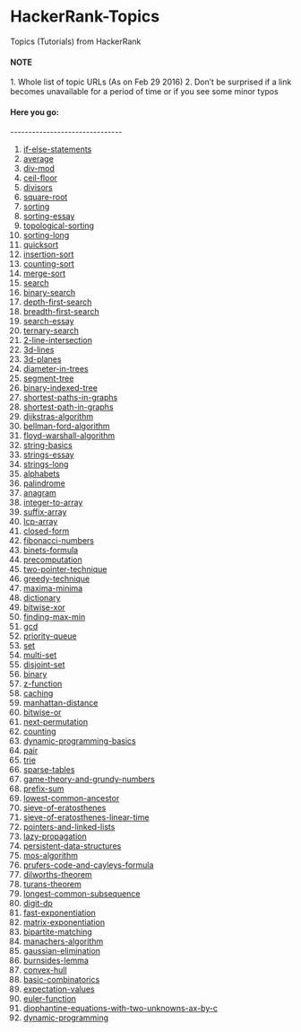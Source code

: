 # HackerRank-Topics

Topics (Tutorials) from HackerRank

<h4>NOTE</h4>
1. Whole list of topic URLs (As on Feb 29 2016)
2. Don’t be surprised if a link becomes unavailable for a period of time or if you see some minor typos

<h4>Here you go:</h4>
-------------------------------
<ol>
<li><a href="https://www.hackerrank.com/topics/if-else-statements">if-else-statements</a></li>
<li><a href="https://www.hackerrank.com/topics/average">average</a></li>
<li><a href="https://www.hackerrank.com/topics/div-mod">div-mod</a></li>
<li><a href="https://www.hackerrank.com/topics/ceil-floor">ceil-floor</a></li>
<li><a href="https://www.hackerrank.com/topics/divisors">divisors</a></li>

<li><a href="https://www.hackerrank.com/topics/square-root">square-root</a></li>

<li><a href="https://www.hackerrank.com/topics/sorting">sorting</a></li>
<li><a href="https://www.hackerrank.com/topics/sorting-essay">sorting-essay</a></li>
<li><a href="https://www.hackerrank.com/topics/topological-sorting">topological-sorting</a></li>
<li><a href="https://www.hackerrank.com/topics/sorting-long">sorting-long</a></li>
<li><a href="https://www.hackerrank.com/topics/quicksort">quicksort</a></li>
<li><a href="https://www.hackerrank.com/topics/insertion-sort">insertion-sort</a></li>
<li><a href="https://www.hackerrank.com/topics/counting-sort">counting-sort</a></li>
<li><a href="https://www.hackerrank.com/topics/merge-sort">merge-sort</a></li>

<li><a href="https://www.hackerrank.com/topics/search">search</a></li>
<li><a href="https://www.hackerrank.com/topics/binary-search">binary-search</a></li>
<li><a href="https://www.hackerrank.com/topics/depth-first-search">depth-first-search</a></li>
<li><a href="https://www.hackerrank.com/topics/breadth-first-search">breadth-first-search</a></li>
<li><a href="https://www.hackerrank.com/topics/search-essay">search-essay</a></li>
<li><a href="https://www.hackerrank.com/topics/ternary-search">ternary-search</a></li>


<li><a href="https://www.hackerrank.com/topics/2-line-intersection">2-line-intersection</a></li>
<li><a href="https://www.hackerrank.com/topics/3d-lines">3d-lines</a></li>
<li><a href="https://www.hackerrank.com/topics/3d-planes">3d-planes</a></li>

<li><a href="https://www.hackerrank.com/topics/diameter-in-trees">diameter-in-trees</a></li>
<li><a href="https://www.hackerrank.com/topics/segment-tree">segment-tree</a></li>
<li><a href="https://www.hackerrank.com/topics/binary-indexed-tree">binary-indexed-tree</a></li>

<li><a href="https://www.hackerrank.com/topics/shortest-paths-in-graphs">shortest-paths-in-graphs</a></li>
<li><a href="https://www.hackerrank.com/topics/shortest-path-in-graphs">shortest-path-in-graphs</a></li>
<li><a href="https://www.hackerrank.com/topics/dijkstras-algorithm">dijkstras-algorithm</a></li>
<li><a href="https://www.hackerrank.com/topics/bellman-ford-algorithm">bellman-ford-algorithm</a></li>
<li><a href="https://www.hackerrank.com/topics/floyd-warshall-algorithm">floyd-warshall-algorithm</a></li>

<li><a href="https://www.hackerrank.com/topics/string-basics">string-basics</a></li>
<li><a href="https://www.hackerrank.com/topics/strings-essay">strings-essay</a></li>
<li><a href="https://www.hackerrank.com/topics/strings-long">strings-long</a></li>
<li><a href="https://www.hackerrank.com/topics/alphabets">alphabets</a></li>
<li><a href="https://www.hackerrank.com/topics/palindrome">palindrome</a></li>
<li><a href="https://www.hackerrank.com/topics/anagram">anagram</a></li>

<li><a href="https://www.hackerrank.com/topics/integer-to-array">integer-to-array</a></li>
<li><a href="https://www.hackerrank.com/topics/suffix-array">suffix-array</a></li>
<li><a href="https://www.hackerrank.com/topics/lcp-array">lcp-array</a></li>

<li><a href="https://www.hackerrank.com/topics/closed-form">closed-form</a></li>
<li><a href="https://www.hackerrank.com/topics/fibonacci-numbers">fibonacci-numbers</a></li>
<li><a href="https://www.hackerrank.com/topics/binets-formula">binets-formula</a></li>
<li><a href="https://www.hackerrank.com/topics/precomputation">precomputation</a></li>

<li><a href="https://www.hackerrank.com/topics/two-pointer-technique">two-pointer-technique</a></li>
<li><a href="https://www.hackerrank.com/topics/greedy-technique">greedy-technique</a></li>
<li><a href="https://www.hackerrank.com/topics/maxima-minima">maxima-minima</a></li>
<li><a href="https://www.hackerrank.com/topics/dictionary">dictionary</a></li>
<li><a href="https://www.hackerrank.com/topics/bitwise-xor">bitwise-xor</a></li>
<li><a href="https://www.hackerrank.com/topics/finding-max-min">finding-max-min</a></li>
<li><a href="https://www.hackerrank.com/topics/gcd">gcd</a></li>

<li><a href="https://www.hackerrank.com/topics/priority-queue">priority-queue</a></li>

<li><a href="https://www.hackerrank.com/topics/set">set</a></li>
<li><a href="https://www.hackerrank.com/topics/multi-set">multi-set</a></li>
<li><a href="https://www.hackerrank.com/topics/disjoint-set">disjoint-set</a></li>

<li><a href="https://www.hackerrank.com/topics/binary">binary</a></li>
<li><a href="https://www.hackerrank.com/topics/z-function">z-function</a></li>

<li><a href="https://www.hackerrank.com/topics/caching">caching</a></li>
<li><a href="https://www.hackerrank.com/topics/manhattan-distance">manhattan-distance</a></li>
<li><a href="https://www.hackerrank.com/topics/bitwise-or">bitwise-or</a></li>
<li><a href="https://www.hackerrank.com/topics/next-permutation">next-permutation</a></li>
<li><a href="https://www.hackerrank.com/topics/counting">counting</a></li>
<li><a href="https://www.hackerrank.com/topics/dynamic-programming-basics">dynamic-programming-basics</a></li>
<li><a href="https://www.hackerrank.com/topics/pair">pair</a></li>
<li><a href="https://www.hackerrank.com/topics/trie">trie</a></li>

<li><a href="https://www.hackerrank.com/topics/sparse-tables">sparse-tables</a></li>
<li><a href="https://www.hackerrank.com/topics/game-theory-and-grundy-numbers">game-theory-and-grundy-numbers</a></li>

<li><a href="https://www.hackerrank.com/topics/prefix-sum">prefix-sum</a></li>
<li><a href="https://www.hackerrank.com/topics/lowest-common-ancestor">lowest-common-ancestor</a></li>

<li><a href="https://www.hackerrank.com/topics/sieve-of-eratosthenes">sieve-of-eratosthenes</a></li>
<li><a href="https://www.hackerrank.com/topics/sieve-of-eratosthenes-linear-time">sieve-of-eratosthenes-linear-time</a></li>

<li><a href="https://www.hackerrank.com/topics/pointers-and-linked-lists">pointers-and-linked-lists</a></li>
<li><a href="https://www.hackerrank.com/topics/lazy-propagation">lazy-propagation</a></li>
<li><a href="https://www.hackerrank.com/topics/persistent-data-structures">persistent-data-structures</a></li>

<li><a href="https://www.hackerrank.com/topics/mos-algorithm">mos-algorithm</a></li>
<li><a href="https://www.hackerrank.com/topics/prufers-code-and-cayleys-formula">prufers-code-and-cayleys-formula</a></li>
<li><a href="https://www.hackerrank.com/topics/dilworths-theorem">dilworths-theorem</a></li>
<li><a href="https://www.hackerrank.com/topics/turans-theorem">turans-theorem</a></li>
<li><a href="https://www.hackerrank.com/topics/longest-common-subsequence">longest-common-subsequence</a></li>
<li><a href="https://www.hackerrank.com/topics/digit-dp">digit-dp</a></li>
<li><a href="https://www.hackerrank.com/topics/fast-exponentiation">fast-exponentiation</a></li>
<li><a href="https://www.hackerrank.com/topics/matrix-exponentiation">matrix-exponentiation</a></li>
<li><a href="https://www.hackerrank.com/topics/bipartite-matching">bipartite-matching</a></li>
<li><a href="https://www.hackerrank.com/topics/manachers-algorithm">manachers-algorithm</a></li>
<li><a href="https://www.hackerrank.com/topics/gaussian-elimination">gaussian-elimination</a></li>
<li><a href="https://www.hackerrank.com/topics/burnsides-lemma">burnsides-lemma</a></li>
<li><a href="https://www.hackerrank.com/topics/convex-hull">convex-hull</a></li>
<li><a href="https://www.hackerrank.com/topics/basic-combinatorics">basic-combinatorics</a></li>
<li><a href="https://www.hackerrank.com/topics/expectation-values">expectation-values</a></li>
<li><a href="https://www.hackerrank.com/topics/euler-function">euler-function</a></li>
<li><a href="https://www.hackerrank.com/topics/diophantine-equations-with-two-unknowns-ax-by-c">diophantine-equations-with-two-unknowns-ax-by-c</a></li>
<li><a href="https://www.hackerrank.com/topics/dynamic-programming">dynamic-programming</a></li>
</ol>
